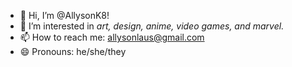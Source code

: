 - 👋 Hi, I’m @AllysonK8!
- 👀 I’m interested in *art, design, anime, video games, and marvel.*
- 📫 How to reach me: allysonlaus@gmail.com
- 😄 Pronouns: he/she/they

<!---
AllysonK8/AllysonK8 is a ✨ special ✨ repository because its `README.md` (this file) appears on your GitHub profile.
You can click the Preview link to take a look at your changes.
--->
